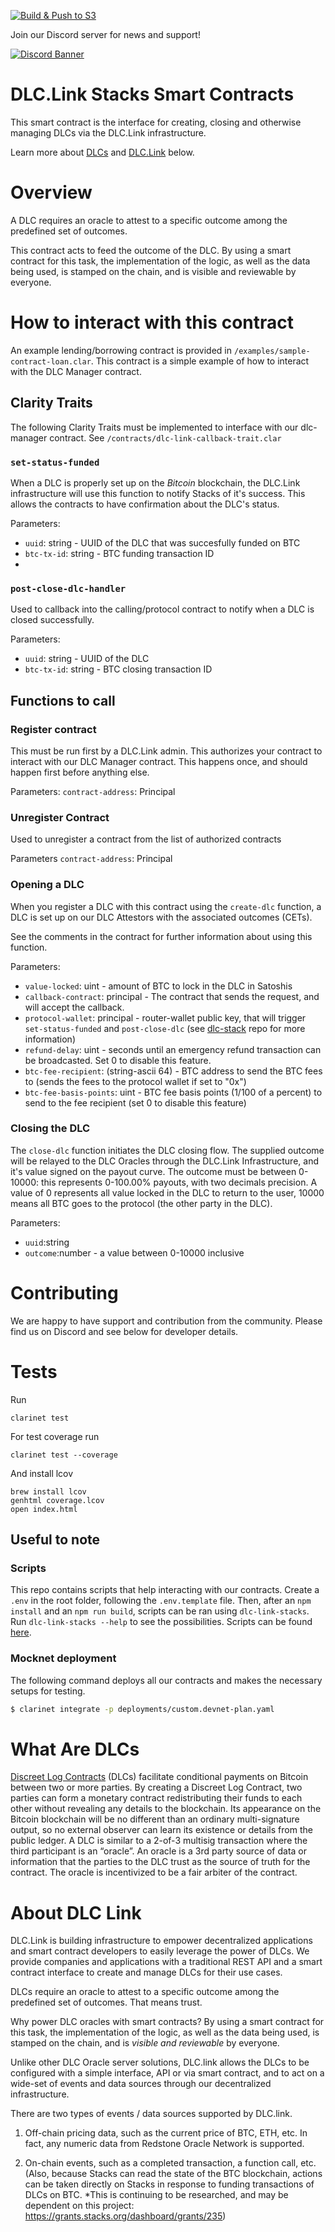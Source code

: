 [![Build & Push to S3](https://github.com/DLC-link/dlc-clarity/actions/workflows/build.yml/badge.svg?branch=dev)](https://github.com/DLC-link/dlc-clarity/actions/workflows/build.yml)

Join our Discord server for news and support!

[![Discord Banner](https://discordapp.com/api/guilds/887360470955208745/widget.png?style=banner2)](https://discord.gg/JAkbs92N5H)

# DLC.Link Stacks Smart Contracts

This smart contract is the interface for creating, closing and otherwise managing DLCs via the DLC.Link infrastructure.

Learn more about [DLCs](https://github.com/DLC-link/dlc-clarity/#what-are-dlcs) and [DLC.Link](https://github.com/DLC-link/dlc-clarity/#about-dlc-link) below.

# Overview

A DLC requires an oracle to attest to a specific outcome among the predefined set of outcomes.

This contract acts to feed the outcome of the DLC. By using a smart contract for this task, the implementation of the logic, as well as the data being used, is stamped on the chain, and is visible and reviewable by everyone.

# How to interact with this contract

An example lending/borrowing contract is provided in `/examples/sample-contract-loan.clar`. This contract is a simple example of how to interact with the DLC Manager contract.

## Clarity Traits

The following Clarity Traits must be implemented to interface with our dlc-manager contract. See `/contracts/dlc-link-callback-trait.clar`

### `set-status-funded`

When a DLC is properly set up on the _Bitcoin_ blockchain, the DLC.Link infrastructure will use this function to notify Stacks of it's success.
This allows the contracts to have confirmation about the DLC's status.

Parameters:

- `uuid`: string - UUID of the DLC that was succesfully funded on BTC
- `btc-tx-id`: string - BTC funding transaction ID
-

### `post-close-dlc-handler`

Used to callback into the calling/protocol contract to notify when a DLC is closed successfully.

Parameters:

- `uuid`: string - UUID of the DLC
- `btc-tx-id`: string - BTC closing transaction ID

## Functions to call

### Register contract

This must be run first by a DLC.Link admin. This authorizes your contract to interact with our DLC Manager contract. This happens once, and should happen first before anything else.

Parameters:
`contract-address`: Principal

### Unregister Contract

Used to unregister a contract from the list of authorized contracts

Parameters
`contract-address`: Principal

### Opening a DLC

When you register a DLC with this contract using the `create-dlc` function, a DLC is set up on our DLC Attestors with the associated outcomes (CETs).

See the comments in the contract for further information about using this function.

Parameters:

- `value-locked`: uint - amount of BTC to lock in the DLC in Satoshis
- `callback-contract`: principal - The contract that sends the request, and will accept the callback.
- `protocol-wallet`: principal - router-wallet public key, that will trigger `set-status-funded` and `post-close-dlc` (see [dlc-stack](https://github.com/DLC-link/dlc-stack) repo for more information)
- `refund-delay`: uint - seconds until an emergency refund transaction can be broadcasted. Set 0 to disable this feature.
- `btc-fee-recipient`: (string-ascii 64) - BTC address to send the BTC fees to (sends the fees to the protocol wallet if set to "0x")
- `btc-fee-basis-points`: uint - BTC fee basis points (1/100 of a percent) to send to the fee recipient (set 0 to disable this feature)

### Closing the DLC

The `close-dlc` function initiates the DLC closing flow. The supplied outcome will be relayed to the DLC Oracles through the DLC.Link Infrastructure, and it's value signed on the payout curve. The outcome must be between 0-10000: this represents 0-100.00% payouts, with two decimals precision. A value of 0 represents all value locked in the DLC to return to the user, 10000 means all BTC goes to the protocol (the other party in the DLC).

Parameters:

- `uuid`:string
- `outcome`:number - a value between 0-10000 inclusive

# Contributing

We are happy to have support and contribution from the community. Please find us on Discord and see below for developer details.

# Tests

Run

```console
clarinet test
```

For test coverage run

```console
clarinet test --coverage
```

And install lcov

```console
brew install lcov
genhtml coverage.lcov
open index.html
```

## Useful to note

### Scripts

This repo contains scripts that help interacting with our contracts. Create a `.env` in the root folder, following the `.env.template` file. Then, after an `npm install` and an `npm run build`, scripts can be ran using `dlc-link-stacks`. Run `dlc-link-stacks --help` to see the possibilities. Scripts can be found [here](scripts/).

### Mocknet deployment

The following command deploys all our contracts and makes the necessary setups for testing.

```bash
$ clarinet integrate -p deployments/custom.devnet-plan.yaml
```

# What Are DLCs

[Discreet Log Contracts](https://dci.mit.edu/smart-contracts) (DLCs) facilitate conditional payments on Bitcoin between two or more parties. By creating a Discreet Log Contract, two parties can form a monetary contract redistributing their funds to each other without revealing any details to the blockchain. Its appearance on the Bitcoin blockchain will be no different than an ordinary multi-signature output, so no external observer can learn its existence or details from the public ledger. A DLC is similar to a 2-of-3 multisig transaction where the third participant is an “oracle”. An oracle is a 3rd party source of data or information that the parties to the DLC trust as the source of truth for the contract. The oracle is incentivized to be a fair arbiter of the contract.

# About DLC Link

DLC.Link is building infrastructure to empower decentralized applications and smart contract developers to easily leverage the power of DLCs. We provide companies and applications with a traditional REST API and a smart contract interface to create and manage DLCs for their use cases.

DLCs require an oracle to attest to a specific outcome among the predefined set of outcomes. That means trust.

Why power DLC oracles with smart contracts? By using a smart contract for this task, the implementation of the logic, as well as the data being used, is stamped on the chain, and is _visible and reviewable_ by everyone.

Unlike other DLC Oracle server solutions, DLC.link allows the DLCs to be configured with a simple interface, API or via smart contract, and to act on a wide-set of events and data sources through our decentralized infrastructure.

There are two types of events / data sources supported by DLC.link.

1. Off-chain pricing data, such as the current price of BTC, ETH, etc. In fact, any numeric data from Redstone Oracle Network is supported.

2. On-chain events, such as a completed transaction, a function call, etc. (Also, because Stacks can read the state of the BTC blockchain, actions can be taken directly on Stacks in response to funding transactions of DLCs on BTC. \*This is continuing to be researched, and may be dependent on this project: https://grants.stacks.org/dashboard/grants/235)
